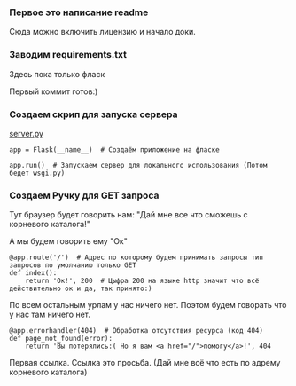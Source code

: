 ### Первое это написание readme

Сюда можно включить лицензию и начало доки.

### Заводим requirements.txt

Здесь пока только фласк

Первый коммит готов:)

### Создаем скрип для запуска сервера

[server.py](../server.py)

`app = Flask(__name__)  # Создаём приложение на фласке`

`app.run()  # Запускаем сервер для локального использования (Потом бедет wsgi.py)`

### Создаем Ручку для GET запроса

Тут браузер будет говорить нам: "Дай мне все что сможешь с корневого каталога!"

А мы будем говорить ему "Ок"

    @app.route('/')  # Адрес по которому будем принимать запросы тип запросов по умолчанию только GET
    def index():
        return 'Ок!', 200  # Цыфра 200 на языке http значит что всё действительно ок и да, так принято:)

По всем остальным урлам у нас ничего нет. Поэтом будем говорать что у нас там ничего нет.

    @app.errorhandler(404)  # Обработка отсутствия ресурса (код 404)
    def page_not_found(error):
        return 'Вы потерялись:( Но я вам <a href="/">помогу</a>!', 404

Первая ссылка. Ссылка это просьба. (Дай мне всё что есть по адрему корневого каталога)



